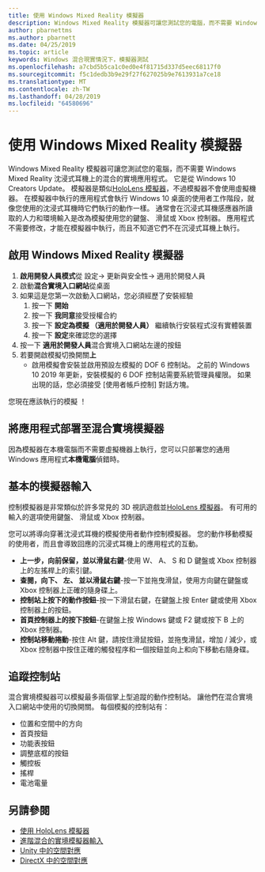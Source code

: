 ```yaml
---
title: 使用 Windows Mixed Reality 模擬器
description: Windows Mixed Reality 模擬器可讓您測試您的電腦，而不需要 Windows Mixed Reality 沈浸式耳機上的混合的實境應用程式。
author: pbarnettms
ms.author: pbarnett
ms.date: 04/25/2019
ms.topic: article
keywords: Windows 混合現實情況下，模擬器測試
ms.openlocfilehash: a7cbd5b5ca1c0ed0e4f81715d337d5eec68117f0
ms.sourcegitcommit: f5c1dedb3b9e29f27f627025b9e7613931a7ce18
ms.translationtype: MT
ms.contentlocale: zh-TW
ms.lasthandoff: 04/28/2019
ms.locfileid: "64580696"
---
```

# <a name="using-the-windows-mixed-reality-simulator"></a>使用 Windows Mixed Reality 模擬器

Windows Mixed Reality 模擬器可讓您測試您的電腦，而不需要 Windows Mixed Reality 沈浸式耳機上的混合的實境應用程式。 它是從 Windows 10 Creators Update。 模擬器是類似[HoloLens 模擬器](using-the-hololens-emulator.md)，不過模擬器不會使用虛擬機器。 在模擬器中執行的應用程式會執行 Windows 10 桌面的使用者工作階段，就像您使用的沈浸式耳機時它們執行的動作一樣。 通常會在沉浸式耳機感應器所讀取的人力和環境輸入是改為模擬使用您的鍵盤、 滑鼠或 Xbox 控制器。 應用程式不需要修改，才能在模擬器中執行，而且不知道它們不在沉浸式耳機上執行。

## <a name="enabling-the-windows-mixed-reality-simulator"></a>啟用 Windows Mixed Reality 模擬器

1. **啟用開發人員模式**從 設定-> 更新與安全性-> 適用於開發人員
2. 啟動**混合實境入口網站**從桌面
3. 如果這是您第一次啟動入口網站，您必須經歷了安裝經驗
   1. 按一下 **開始**
   2. 按一下 **我同意**接受授權合約
   3. 按一下 **設定為模擬 （適用於開發人員）** 繼續執行安裝程式沒有實體裝置
   4. 按一下 **設定**來確認您的選擇
4. 按一下 **適用於開發人員**混合實境入口網站左邊的按鈕
5. 若要開啟模擬切換開關**上**
   * 啟用模擬會安裝並啟用預設左模擬的 DOF 6 控制站。  之前的 Windows 10 2019 年更新，安裝模擬的 6 DOF 控制站需要系統管理員權限。  如果出現的話，您必須接受 [使用者帳戶控制] 對話方塊。

您現在應該執行的模擬 ！

## <a name="deploying-apps-to-the-mixed-reality-simulator"></a>將應用程式部署至混合實境模擬器

因為模擬器在本機電腦而不需要虛擬機器上執行，您可以只部署您的通用 Windows 應用程式**本機電腦**偵錯時。

## <a name="basic-simulator-input"></a>基本的模擬器輸入

控制模擬器是非常類似於許多常見的 3D 視訊遊戲並[HoloLens 模擬器](using-the-hololens-emulator.md)。 有可用的輸入的選項使用鍵盤、 滑鼠或 Xbox 控制器。

您可以將導向穿著沈浸式耳機的模擬使用者動作控制模擬器。 您的動作移動模擬的使用者，而且會導致回應的沉浸式耳機上的應用程式的互動。
* **上一步，向前保留，並以滑鼠右鍵**-使用 W、 A、 S 和 D 鍵盤或 Xbox 控制器上的左搖桿上的索引鍵。
* **查閱，向下、 左、 並以滑鼠右鍵**-按一下並拖曳滑鼠，使用方向鍵在鍵盤或 Xbox 控制器上正確的隨身碟上。
* **控制站上按下的動作按鈕**-按一下滑鼠右鍵，在鍵盤上按 Enter 鍵或使用 Xbox 控制器上的按鈕。
* **首頁控制器上的按下按鈕**-在鍵盤上按 Windows 鍵或 F2 鍵或按下 B 上的 Xbox 控制器。
* **控制站移動捲動**-按住 Alt 鍵，請按住滑鼠按鈕，並拖曳滑鼠，增加 / 減少，或 Xbox 控制器中按住正確的觸發程序和一個按鈕並向上和向下移動右隨身碟。

## <a name="tracked-controllers"></a>追蹤控制站

混合實境模擬器可以模擬最多兩個掌上型追蹤的動作控制站。 讓他們在混合實境入口網站中使用的切換開關。 每個模擬的控制站有：
* 位置和空間中的方向
* 首頁按鈕
* 功能表按鈕
* 調整底框的按鈕
* 觸控板
* 搖桿
* 電池電量

## <a name="see-also"></a>另請參閱
* [使用 HoloLens 模擬器](using-the-hololens-emulator.md)
* [進階混合的實境模擬器輸入](advanced-hololens-emulator-and-mixed-reality-simulator-input.md)
* [Unity 中的空間對應](spatial-mapping-in-unity.md)
* [DirectX 中的空間對應](spatial-mapping-in-directx.md)
